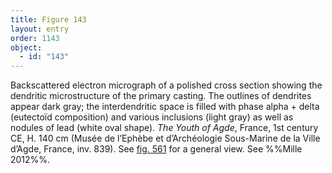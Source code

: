 ```yaml
---
title: Figure 143
layout: entry
order: 1143
object:
  - id: "143"
---
```


Backscattered electron micrograph of a polished cross section showing the dendritic microstructure of the primary casting. The outlines of dendrites appear dark gray; the interdendritic space is filled with phase alpha + delta (eutectoïd composition) and various inclusions (light gray) as well as nodules of lead (white oval shape). *The Youth of Agde*, France, 1st century CE, H. 140 cm (Musée de l’Ephèbe et d’Archéologie Sous-Marine de la Ville d’Agde, France, inv. 839). See [fig. 561](/visual-atlas/561/) for a general view. See %%Mille 2012%%.
